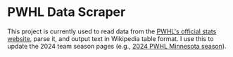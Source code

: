 # PWHL Data Scraper

This project is currently used to read data from the [PWHL's official stats website](lscluster.hockeytech.com),
parse it, and output text in Wikipedia table format.  I use this to update the 2024 team season pages
(e.g., [2024 PWHL Minnesota season](https://en.wikipedia.org/wiki/2024_PWHL_Minnesota_season)).


